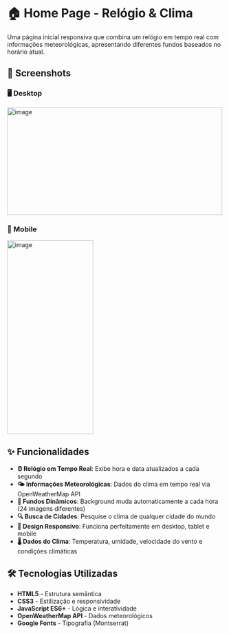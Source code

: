 # 🏠 Home Page - Relógio & Clima

Uma página inicial responsiva que combina um relógio em tempo real com informações meteorológicas, apresentando diferentes fundos baseados no horário atual.

## 📸 Screenshots

### 🖥️ Desktop
<img width="500" height="250" alt="image" src="https://github.com/user-attachments/assets/0e4ff72c-9fff-4e59-88bb-90ce57545db8" />

### 📱 Mobile
<img width="200" height="450" alt="image" src="https://github.com/user-attachments/assets/d551b8f0-4dbc-40ca-88c0-e9a7ece6b75e" />

## ✨ Funcionalidades

- **⏰ Relógio em Tempo Real**: Exibe hora e data atualizados a cada segundo
- **🌤️ Informações Meteorológicas**: Dados do clima em tempo real via OpenWeatherMap API
- **🎨 Fundos Dinâmicos**: Background muda automaticamente a cada hora (24 imagens diferentes)
- **🔍 Busca de Cidades**: Pesquise o clima de qualquer cidade do mundo
- **📱 Design Responsivo**: Funciona perfeitamente em desktop, tablet e mobile
- **🌡️ Dados do Clima**: Temperatura, umidade, velocidade do vento e condições climáticas

## 🛠️ Tecnologias Utilizadas

- **HTML5** - Estrutura semântica
- **CSS3** - Estilização e responsividade
- **JavaScript ES6+** - Lógica e interatividade
- **OpenWeatherMap API** - Dados meteorológicos
- **Google Fonts** - Tipografia (Montserrat)
